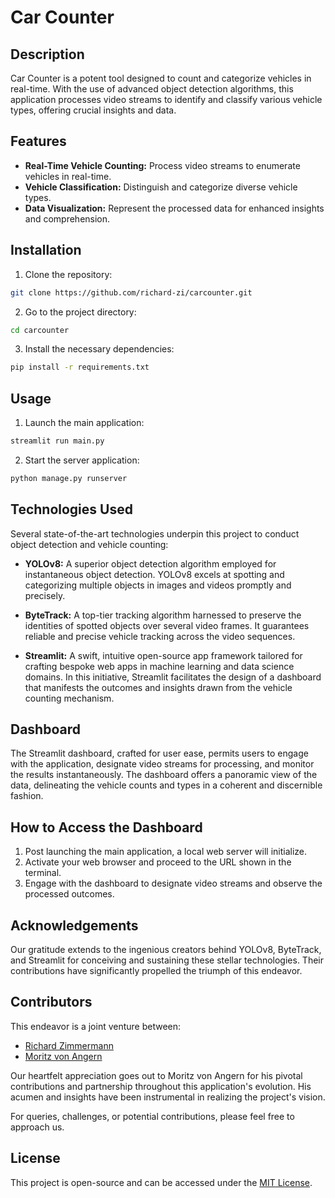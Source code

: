 # Car Counter

## Description

Car Counter is a potent tool designed to count and categorize vehicles in real-time. With the use of advanced object detection algorithms, this application processes video streams to identify and classify various vehicle types, offering crucial insights and data.

## Features

- **Real-Time Vehicle Counting:** Process video streams to enumerate vehicles in real-time.
- **Vehicle Classification:** Distinguish and categorize diverse vehicle types.
- **Data Visualization:** Represent the processed data for enhanced insights and comprehension.

## Installation

1. Clone the repository:
```bash
git clone https://github.com/richard-zi/carcounter.git
```

2. Go to the project directory:
```bash
cd carcounter
```

3. Install the necessary dependencies:
```bash
pip install -r requirements.txt
```

## Usage

1. Launch the main application:
```bash
streamlit run main.py
```

2. Start the server application:
```bash
python manage.py runserver
```

## Technologies Used

Several state-of-the-art technologies underpin this project to conduct object detection and vehicle counting:

- **YOLOv8:** A superior object detection algorithm employed for instantaneous object detection. YOLOv8 excels at spotting and categorizing multiple objects in images and videos promptly and precisely.

- **ByteTrack:** A top-tier tracking algorithm harnessed to preserve the identities of spotted objects over several video frames. It guarantees reliable and precise vehicle tracking across the video sequences.

- **Streamlit:** A swift, intuitive open-source app framework tailored for crafting bespoke web apps in machine learning and data science domains. In this initiative, Streamlit facilitates the design of a dashboard that manifests the outcomes and insights drawn from the vehicle counting mechanism.

## Dashboard

The Streamlit dashboard, crafted for user ease, permits users to engage with the application, designate video streams for processing, and monitor the results instantaneously. The dashboard offers a panoramic view of the data, delineating the vehicle counts and types in a coherent and discernible fashion.

## How to Access the Dashboard

1. Post launching the main application, a local web server will initialize.
2. Activate your web browser and proceed to the URL shown in the terminal.
3. Engage with the dashboard to designate video streams and observe the processed outcomes.

## Acknowledgements

Our gratitude extends to the ingenious creators behind YOLOv8, ByteTrack, and Streamlit for conceiving and sustaining these stellar technologies. Their contributions have significantly propelled the triumph of this endeavor.

## Contributors

This endeavor is a joint venture between:

- [Richard Zimmermann](https://github.com/richard-zi) 
- [Moritz von Angern](https://github.com/movonangern)

Our heartfelt appreciation goes out to Moritz von Angern for his pivotal contributions and partnership throughout this application's evolution. His acumen and insights have been instrumental in realizing the project's vision.

For queries, challenges, or potential contributions, please feel free to approach us.

## License

This project is open-source and can be accessed under the [MIT License](LICENSE). 
